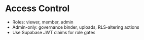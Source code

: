 # Access Control

- Roles: viewer, member, admin
- Admin-only: governance binder, uploads, RLS-altering actions
- Use Supabase JWT claims for role gates
